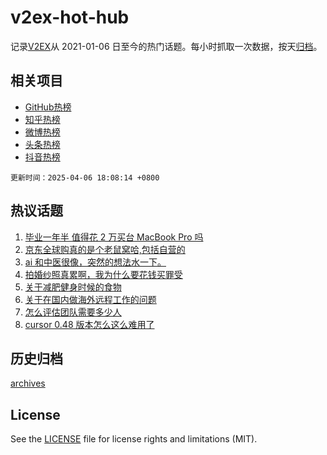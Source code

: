 # v2ex-hot-hub

 记录[V2EX](https://www.v2ex.com/)从 2021-01-06 日至今的热门话题。每小时抓取一次数据，按天[归档](archives)。
 
 ## 相关项目

- [GitHub热榜](https://github.com/it985/github-hot-hub)
- [知乎热榜](https://github.com/it985/zhihu-hot-hub)
- [微博热榜](https://github.com/it985/weibo-hot-hub)
- [头条热榜](https://github.com/it985/toutiao-hot-hub)
- [抖音热榜](https://github.com/it985/douyin-hot-hub)


 `更新时间：2025-04-06 18:08:14 +0800`

## 热议话题

1. [毕业一年半 值得花 2 万买台 MacBook Pro 吗](https://www.v2ex.com/t/1123427)
1. [京东全球购真的是个老鼠窝哈,包括自营的](https://www.v2ex.com/t/1123433)
1. [ai 和中医很像，突然的想法水一下。](https://www.v2ex.com/t/1123428)
1. [拍婚纱照真累啊，我为什么要花钱买罪受](https://www.v2ex.com/t/1123495)
1. [关于减肥健身时候的食物](https://www.v2ex.com/t/1123514)
1. [关于在国内做海外远程工作的问题](https://www.v2ex.com/t/1123484)
1. [怎么评估团队需要多少人](https://www.v2ex.com/t/1123451)
1. [cursor 0.48 版本怎么这么难用了](https://www.v2ex.com/t/1123462)

## 历史归档

[archives](archives)

## License

See the [LICENSE](LICENSE) file for license rights and limitations (MIT).
